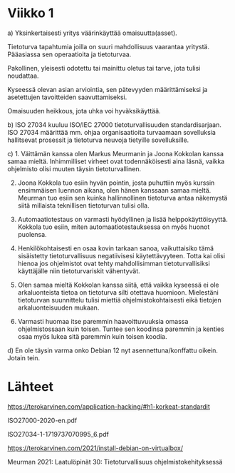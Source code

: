 # Viikko 1

a) Yksinkertaisesti yritys väärinkäyttää omaisuutta(asset).

   Tietoturva tapahtumia joilla on suuri mahdollisuus vaarantaa yritystä. Pääasiassa sen operaatioita ja tietoturvaa.
   
   Pakollinen, yleisesti odotettu tai mainittu oletus tai tarve, jota tulisi noudattaa.
   
   Kyseessä olevan asian arviointia, sen pätevyyden määrittämiseksi ja asetettujen tavoitteiden saavuttamiseksi.
   
   Omaisuuden heikkous, jota uhka voi hyväksikäyttää.

b) ISO 27034 kuuluu ISO/IEC 27000 tietoturvallisuuden standardisarjaan. ISO 27034 määrittää mm. ohjaa organisaatioita turvaamaan sovelluksia hallitsevat prosessit ja    tietoturva neuvoja tietyille sovelluksille.

c) 1. Väittämän kanssa olen Markus Meurmanin ja Joona Kokkolan kanssa samaa mieltä. Inhimmilliset virheet ovat todennäköisesti aina läsnä, vaikka ohjelmisto olisi muuten täysin tietoturvallinen.

2. Joona Kokkola tuo esiin hyvän pointin, josta puhuttiin myös kurssin ensimmäisen luennon aikana, olen hänen kanssaan samaa mieltä. Meurman tuo esiin sen kuinka hallinnollinen tietoturva antaa näkemystä siitä millaista teknillisen tietoturvan tulisi olla.
   
3. Automaatiotestaus on varmasti hyödyllinen ja lisää helppokäyttöisyyttä. Kokkola tuo esiin, miten automaatiotestauksessa on myös huonot puolensa.
   
4. Henkilökohtaisesti en osaa kovin tarkaan sanoa, vaikuttaisiko tämä sisäistetty tietoturvallisuus negatiivisesi käytettävyyteen. Totta kai olisi hienoa jos ohjelmistot ovat tehty mahdollisimman tietoturvallisiksi käyttäjälle niin tietoturvariskit vähentyvät.
   
5. Olen samaa mieltä Kokkolan kanssa siitä, että vaikka kyseessä ei ole arkaluonteista tietoa on tietoturva silti otettava huomioon. Mielestäni tietoturvan suunnittelu tulisi miettiä ohjelmistokohtaisesti eikä tietojen arkaluonteisuuden mukaan.
   
6. Varmasti huomaa itse paremmin haavoittuvuuksia omassa ohjelmistossaan kuin toisen. Tuntee sen koodinsa paremmin ja kenties osaa myös lukea sitä paremmin kuin toisen koodia.

d) En ole täysin varma onko Debian 12 nyt asennettuna/konffattu oikein. Jotain tein.


# Lähteet

https://terokarvinen.com/application-hacking/#h1-korkeat-standardit

ISO27000-2020-en.pdf

ISO27034-1-1719737070995_6.pdf

https://terokarvinen.com/2021/install-debian-on-virtualbox/

Meurman 2021: Laatulöpinät 30: Tietoturvallisuus ohjelmistokehityksessä
